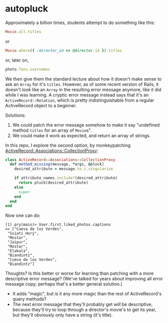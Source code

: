 # autopluck

Approximately a billion times, students attempt to do something like this:


```ruby
Movie.all.titles
```

or

```ruby
Movie.where({ :director_id => @director.id }).titles
```

or, later on,

```ruby
photo.fans.usernames
```

We then give them the standard lecture about how it doesn't make sense to ask an `Array` for it's `titles`. However, as of some recent version of Rails, it doesn't _look_ like an `Array` in the resulting error message anymore, like it did while I was learning. A cryptic error message instead says that it's an `ActiveRecord::Relation`, which is pretty indistinguishable from a regular ActiveRecord object to a beginner.

Solutions:

 1. We could patch the error message somehow to make it say "undefined method `titles` for an array of `Movie`s".
 2. We could make it work as expected, and return an array of strings.

In this repo, I explore the second option, by monkeypatching [ActiveRecord::Associations::CollectionProxy](https://www.rubydoc.info/docs/rails/3.1.1/ActiveRecord/Associations/CollectionProxy):

```ruby
class ActiveRecord::Associations::CollectionProxy
  def method_missing(message, *args, &block)
    desired_attribute = message.to_s.singularize

    if attribute_names.include?(desired_attribute)
      return pluck(desired_attribute)
    else
      super
    end
  end
end
```

Now one can do:

```
[1] pry(main)> User.first.liked_photos.captions
=> ["Cueva de los Verdes",
 "Sviati Hory",
 "Mostar",
 "Jaipur",
 "Mostar",
 "Elakala",
 "Biandintz",
 "Cueva de los Verdes",
 "Biandintz"]
```

Thoughts? Is this better or worse for learning than patching with a more descriptive error message? (We've talked for years about improving all error message copy; perhaps that's a better general solution.)

 - It adds "magic", but is it any more magic than the rest of ActiveRecord's query methods?
 - The next error message that they'll probably get _will_ be descriptive, because they'll try to loop through a director's movie's to get its year, but they'll obviously only have a string (it's title).
